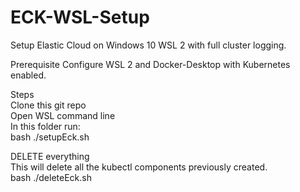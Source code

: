 # ECK-WSL-Setup
Setup Elastic Cloud on Windows 10 WSL 2 with full cluster logging.


Prerequisite
Configure WSL 2 and Docker-Desktop with Kubernetes enabled.

Steps\
Clone this git repo\
Open WSL command line\
In this folder run:\
bash ./setupEck.sh  


DELETE everything\
This will delete all the kubectl components previously created.\
bash ./deleteEck.sh  
